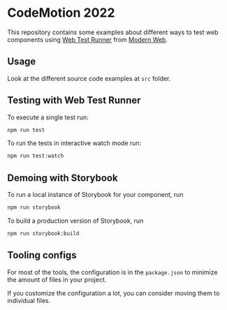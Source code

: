 # CodeMotion 2022

This repository contains some examples about different ways to test web components using [Web Test Runner](https://modern-web.dev/guides/test-runner/getting-started/) from [Modern Web](https://modern-web.dev/). 


## Usage

Look at the different source code examples at `src` folder.

## Testing with Web Test Runner

To execute a single test run:

```bash
npm run test
```

To run the tests in interactive watch mode run:

```bash
npm run test:watch
```

## Demoing with Storybook

To run a local instance of Storybook for your component, run

```bash
npm run storybook
```

To build a production version of Storybook, run

```bash
npm run storybook:build
```

## Tooling configs

For most of the tools, the configuration is in the `package.json` to minimize the amount of files in your project.

If you customize the configuration a lot, you can consider moving them to individual files.
